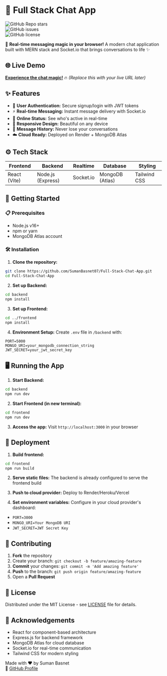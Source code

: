 
# 🚀 Full Stack Chat App

![GitHub Repo stars](https://img.shields.io/github/stars/SumanBasnet07/Full-Stack-Chat-App?style=social)  
![GitHub issues](https://img.shields.io/github/issues/SumanBasnet07/Full-Stack-Chat-App)  
![GitHub license](https://img.shields.io/github/license/SumanBasnet07/Full-Stack-Chat-App)  

💬 **Real-time messaging magic in your browser!** A modern chat application built with MERN stack and Socket.io that brings conversations to life ✨

## 🌐 Live Demo
**[Experience the chat magic!](https://your-deployment-url.com)** 🔥 *(Replace this with your live URL later)*

## ✨ Features
- 🔐 **User Authentication:** Secure signup/login with JWT tokens
- ⚡ **Real-time Messaging:** Instant message delivery with Socket.io
- 💚 **Online Status:** See who's active in real-time
- 📱 **Responsive Design:** Beautiful on any device
- 🔄 **Message History:** Never lose your conversations
- ☁️ **Cloud Ready:** Deployed on Render + MongoDB Atlas

## ⚙️ Tech Stack
| Frontend        | Backend         | Realtime        | Database       | Styling      |
|-----------------|-----------------|-----------------|----------------|--------------|
| React (Vite)    | Node.js (Express) | Socket.io       | MongoDB (Atlas) | Tailwind CSS |

## 🚀 Getting Started
### 📋 Prerequisites
- Node.js v16+
- npm or yarn
- MongoDB Atlas account

### 🛠️ Installation
1. **Clone the repository:**
```bash
git clone https://github.com/SumanBasnet07/Full-Stack-Chat-App.git
cd Full-Stack-Chat-App
```

2. **Set up Backend:**
```bash
cd backend
npm install
```

3. **Set up Frontend:**
```bash
cd ../frontend
npm install
```

4. **Environment Setup:**
Create `.env` file in `/backend` with:
```env
PORT=5000
MONGO_URI=your_mongodb_connection_string
JWT_SECRET=your_jwt_secret_key
```

## 🖥️ Running the App
1. **Start Backend:**
```bash
cd backend
npm run dev
```

2. **Start Frontend (in new terminal):**
```bash
cd frontend
npm run dev
```

3. **Access the app:**
Visit `http://localhost:3000` in your browser

## 🚢 Deployment
1. **Build frontend:**
```bash
cd frontend
npm run build
```

2. **Serve static files:**
The backend is already configured to serve the frontend build

3. **Push to cloud provider:**
Deploy to Render/Heroku/Vercel

4. **Set environment variables:**
Configure in your cloud provider's dashboard:
- `PORT=3000`
- `MONGO_URI=Your MongoDB URI`
- `JWT_SECRET=JWT Secret Key`

## 🤝 Contributing
1. **Fork** the repository  
2. Create your branch: `git checkout -b feature/amazing-feature`  
3. **Commit** your changes: `git commit -m 'Add amazing feature'`  
4. **Push** to the branch: `git push origin feature/amazing-feature`  
5. Open a **Pull Request**

## 📄 License
Distributed under the MIT License - see [LICENSE](LICENSE) file for details.

## 🙏 Acknowledgements
- React for component-based architecture
- Express.js for backend framework
- MongoDB Atlas for cloud database
- Socket.io for real-time communication
- Tailwind CSS for modern styling

Made with ❤️ by Suman Basnet  
🔗 [GitHub Profile](https://github.com/SumanBasnet07)

